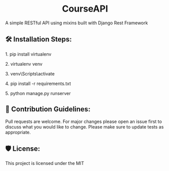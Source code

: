 <h1 align="center" id="title">CourseAPI</h1>

<p id="description">A simple RESTful API using mixins built with Django Rest Framework</p>

<h2>🛠️ Installation Steps:</h2>

<p>1. pip install virtualenv</p>

<p>2. virtualenv venv</p>

<p>3. venv\Scripts\activate</p>

<p>4. pip install -r requirements.txt</p>

<p>5. python manage.py runserver</p>

<h2>🍰 Contribution Guidelines:</h2>

Pull requests are welcome. For major changes please open an issue first to discuss what you would like to change. Please make sure to update tests as appropriate.

<h2>🛡️ License:</h2>

This project is licensed under the MIT

